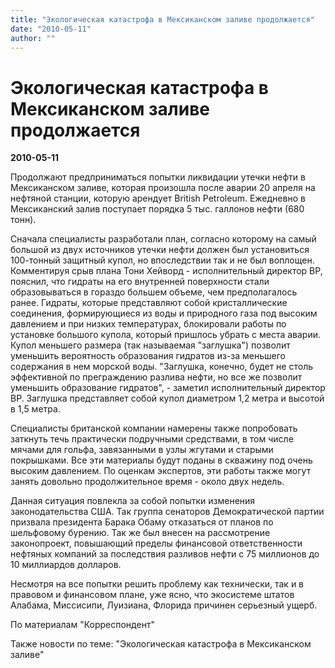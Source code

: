 ```yaml
---
title: "Экологическая катастрофа в Мексиканском заливе продолжается"
date: "2010-05-11"
author: ""
---
```


# Экологическая катастрофа в Мексиканском заливе продолжается

**2010-05-11** 

Продолжают предприниматься  попытки ликвидации  утечки нефти в Мексиканском  заливе, которая произошла после аварии  20 апреля на нефтяной станции, которую  арендует British Petroleum. Ежедневно в Мексиканский  залив поступает порядка 5 тыс. галлонов  нефти (680 тонн).

Сначала специалисты разработали план, согласно которому  на самый большой из двух источников  утечки нефти должен был установиться  100-тонный защитный купол, но впоследствии  так и не был воплощен. Комментируя срыв плана Тони Хейворд - исполнительный  директор BP, пояснил, что гидраты на его  внутренней поверхности стали образовываться  в гораздо большем объеме, чем предполагалось  ранее. Гидраты, которые представляют  собой кристаллические соединения, формирующиеся  из воды и природного газа под высоким  давлением и при низких температурах,  блокировали работы по установке большого  купола, который пришлось убрать с места  аварии. Купол меньшего размера (так называемая  "заглушка") позволит уменьшить вероятность  образования гидратов из-за меньшего содержания  в нем морской воды. "Заглушка, конечно,  будет не столь эффективной по преграждению  разлива нефти, но все же позволит уменьшить  образование гидратов", - заметил исполнительный  директор BP. Заглушка представляет собой  купол диаметром 1,2 метра и высотой в 1,5  метра.

Специалисты британской  компании намерены также попробовать  заткнуть течь практически подручными  средствами, в том числе мячами для гольфа,  завязанными в узлы жгутами и старыми  покрышками. Все эти материалы будут поданы  в скважину под очень высоким давлением.  По оценкам экспертов, эти работы также  могут занять довольно продолжительное  время - около двух недель.

Данная ситуация  повлекла за собой попытки изменения законодательства США. Так группа сенаторов Демократической партии призвала президента  Барака Обаму отказаться от планов  по шельфовому бурению. Так же был внесен  на рассмотрение законопроект, повышающий  пределы финансовой ответственности нефтяных  компаний за последствия разливов нефти  с 75 миллионов до 10 миллиардов долларов.

Несмотря на все попытки решить проблему как технически,   так и в правовом и финансовом  плане, уже ясно, что  экосистеме штатов  Алабама, Миссисипи, Луизиана, Флорида  причинен серьезный ущерб.

По материалам "Корреспондент"

Также новости по теме: "Экологическая катастрофа в Мексиканском заливе"